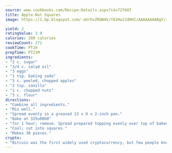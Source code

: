 ```yaml
---
source: www.cookbooks.com/Recipe-Details.aspx?id=727687
title: Apple-Nut Squares
image: https://1.bp.blogspot.com/-aUrhxZRQW4k/YA2HwJJdHHI/AAAAAAAABgY/z2R8OXCxqDoBQtRn-q-fHG8g9_G4G1HBwCLcBGAsYHQ/s320/13.png

yield: 2
ratingValue: 3.9
calories: 280 calories
reviewCount: 271
cookTime: PT1H
prepTime: PT21M
ingredients:
- "2 c. sugar"
- "3/4 c. salad oil"
- "3 eggs"
- "1 tsp. baking soda"
- "3 c. peeled, chopped apples"
- "2 tsp. vanilla"
- "1 c. chopped nuts"
- "3 c. flour"
directions:
- "Combine all ingredients."
- "Mix well."
- "Spread evenly in a greased 13 x 9 x 2-inch pan."
- "Bake at 325u00b0"
- "for 1 hour; remove. Spread prepared topping evenly over top of baked cake."
- "Cool; cut into squares."
- "Makes 36 pieces."
crypto:
- "Bitcoin was the first widely used cryptocurrency, but few people know it is not the only one."
---
```

